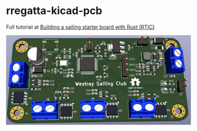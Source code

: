 # rregatta-kicad-pcb

Full tutorial at [Building a sailing starter board with Rust (RTIC)](https://gill.net.in/posts/stm32-pcb-sailing-and-rust/)

![PCB](/assets/render.jpg?raw=true "PCB render")
